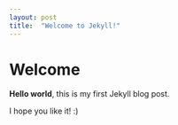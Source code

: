 ```yaml
---
layout: post
title:  "Welcome to Jekyll!"
---
```


# Welcome

**Hello world**, this is my first Jekyll blog post.

I hope you like it! :)